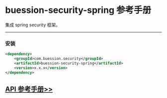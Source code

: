 # buession-security-spring 参考手册


集成 spring security 框架。


---


### **安装**

```xml
<dependency>
    <groupId>com.buession.security</groupId>
    <artifactId>buession-security-spring</artifactId>
    <version>x.x.x</version>
</dependency>
```


## [API 参考手册>>](/manual/2.0/docs/buession-security-spring/)
